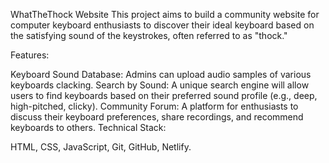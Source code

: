 WhatTheThock Website
This project aims to build a community website for computer keyboard enthusiasts to discover their ideal keyboard based on the satisfying sound of the keystrokes, often referred to as "thock."

Features:

Keyboard Sound Database: Admins can upload audio samples of various keyboards clacking.
Search by Sound: A unique search engine will allow users to find keyboards based on their preferred sound profile (e.g., deep, high-pitched, clicky).
Community Forum: A platform for enthusiasts to discuss their keyboard preferences, share recordings, and recommend keyboards to others.
Technical Stack:

HTML, CSS, JavaScript, Git, GitHub, Netlify.
